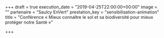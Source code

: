 +++
draft = true
execution_date = "2019-04-25T22:00:00+00:00"
image = ""
partenaire = "Saulcy EnVert"
prestation_key = "sensibilisation-animation"
title = "Conférence « Mieux connaître le sol et sa biodiversité pour mieux protéger notre Santé »"

+++
